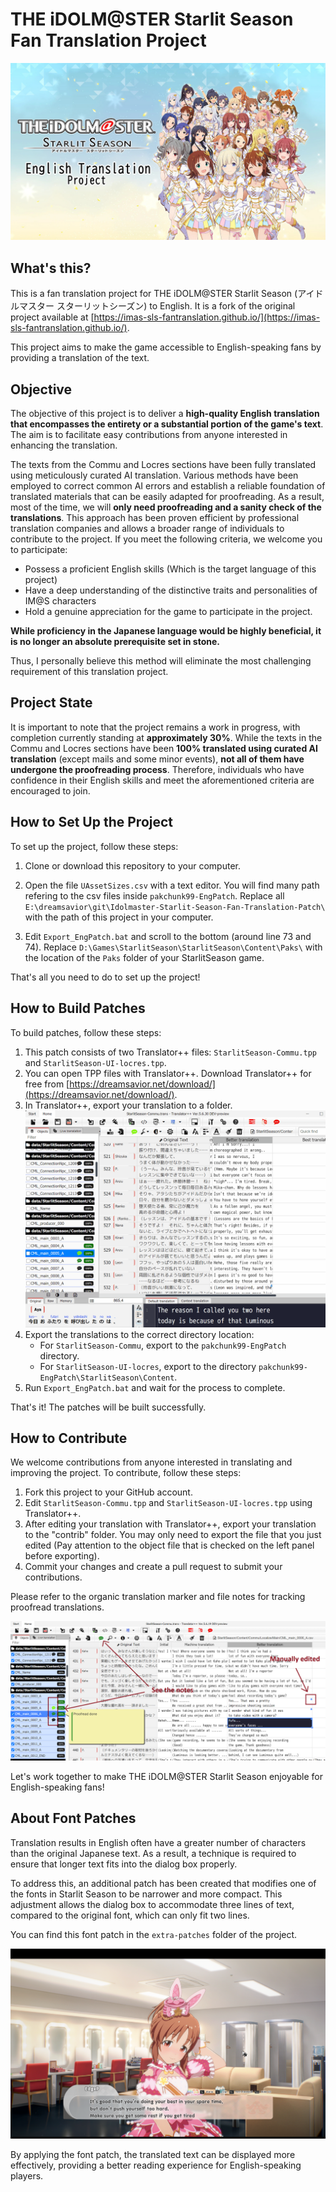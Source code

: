 # THE iDOLM@STER Starlit Season Fan Translation Project
![Starlit Season Translation Project](https://github.com/dreamsavior/Idolmaster-Starlit-Season-Fan-Translation-Patch/blob/main/resources/logo.jpg?raw=true)

## What's this?

This is a fan translation project for THE iDOLM@STER Starlit Season (アイドルマスター スターリットシーズン) to English. It is a fork of the original project available at [https://imas-sls-fantranslation.github.io/](https://imas-sls-fantranslation.github.io/).

This project aims to make the game accessible to English-speaking fans by providing a translation of the text.

## Objective
The objective of this project is to deliver a **high-quality English translation that encompasses the entirety or a substantial portion of the game's text**. The aim is to facilitate easy contributions from anyone interested in enhancing the translation.

The texts from the Commu and Locres sections have been fully translated using meticulously curated AI translation. Various methods have been employed to correct common AI errors and establish a reliable foundation of translated materials that can be easily adapted for proofreading. As a result, most of the time, we will **only need proofreading and a sanity check of the translations**. This approach has been proven efficient by professional translation companies and allows a broader range of individuals to contribute to the project. If you meet the following criteria, we welcome you to participate:

- Possess a proficient English skills (Which is the target language of this project)
- Have a deep understanding of the distinctive traits and personalities of IM@S characters
- Hold a genuine appreciation for the game to participate in the project. 

**While proficiency in the Japanese language would be highly beneficial, it is no longer an absolute prerequisite set in stone.**

Thus, I personally believe this method will eliminate the most challenging requirement of this translation project.

## Project State

It is important to note that the project remains a work in progress, with completion currently standing at **approximately 30%**. While the texts in the Commu and Locres sections have been **100% translated using curated AI translation** (except mails and some minor events), **not all of them have undergone the proofreading process**. Therefore, individuals who have confidence in their English skills and meet the aforementioned criteria are encouraged to join. 

## How to Set Up the Project

To set up the project, follow these steps:

1.  Clone or download this repository to your computer.
2.  Open the file `UAssetSizes.csv` with a text editor.
You will find many path refering to the csv files inside `pakchunk99-EngPatch`.
Replace all  `E:\dreamsavior\git\Idolmaster-Starlit-Season-Fan-Translation-Patch\` with the path of this project in your computer.

4.  Edit `Export_EngPatch.bat` and scroll to the bottom (around line 73 and 74).
Replace `D:\Games\StarlitSeason\StarlitSeason\Content\Paks\` with the location of the `Paks` folder of your StarlitSeason game.

That's all you need to do to set up the project!

## How to Build Patches

To build patches, follow these steps:

1.  This patch consists of two Translator++ files: `StarlitSeason-Commu.tpp` and `StarlitSeason-UI-locres.tpp`.
2.  You can open TPP files with Translator++. 
Download Translator++ for free from [https://dreamsavior.net/download/](https://dreamsavior.net/download/).
3.  In Translator++, export your translation to a folder.
![Export project to a folder](https://github.com/dreamsavior/Idolmaster-Starlit-Season-Fan-Translation-Patch/blob/main/resources/export-project.gif?raw=true)
4.  Export the translations to the correct directory location:
    -   For `StarlitSeason-Commu`, export to the `pakchunk99-EngPatch` directory.
    -   For `StarlitSeason-UI-locres`, export to the directory `pakchunk99-EngPatch\StarlitSeason\Content`.
5.  Run `Export_EngPatch.bat` and wait for the process to complete.

That's it! The patches will be built successfully.

## How to Contribute

We welcome contributions from anyone interested in translating and improving the project. To contribute, follow these steps:

1.  Fork this project to your GitHub account.
2.  Edit `StarlitSeason-Commu.tpp` and `StarlitSeason-UI-locres.tpp` using Translator++.
3.  After editing your translation with Translator++, export your translation to the "contrib" folder. You may only need to export the file that you just edited (Pay attention to the object file that is checked on the left panel before exporting).
4.  Commit your changes and create a pull request to submit your contributions.

Please refer to the organic translation marker and file notes for tracking proofread translations.

![See the notes so that our work is not overlap](https://github.com/dreamsavior/Idolmaster-Starlit-Season-Fan-Translation-Patch/blob/main/resources/track-the-changes.png?raw=true)

Let's work together to make THE iDOLM@STER Starlit Season enjoyable for English-speaking fans!


## About Font Patches

Translation results in English often have a greater number of characters than the original Japanese text. As a result, a technique is required to ensure that longer text fits into the dialog box properly.

To address this, an additional patch has been created that modifies one of the fonts in Starlit Season to be narrower and more compact. This adjustment allows the dialog box to accommodate three lines of text, compared to the original font, which can only fit two lines.

You can find this font patch in the `extra-patches` folder of the project.

![Text small enough that barely fit 3 lines](https://github.com/dreamsavior/Idolmaster-Starlit-Season-Fan-Translation-Patch/blob/main/resources/fit-3-lines.png?raw=true)

By applying the font patch, the translated text can be displayed more effectively, providing a better reading experience for English-speaking players.